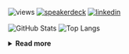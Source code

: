 ![views](https://komarev.com/ghpvc/?username=chck&color=blueviolet)
[![speakerdeck](https://img.shields.io/badge/Speaker_Deck-chck-8a2be2?style=flat-square&logo=speaker-deck)](https://speakerdeck.com/chck)
[![linkedin](https://img.shields.io/badge/LinkedIn-chck-8a2be2?style=flat-square&logo=linkedin)](https://www.linkedin.com/in/chck/)

<p align="left"> 
  <img alt="GitHub Stats" align="center" height="150" src="https://github-readme-stats-nine-umber-51.vercel.app/api?username=chck&count_private=true&show_icons=true&hide_title=true&theme=buefy" />
  <img alt="Top Langs" align="center" height="150" src="https://github-readme-stats-nine-umber-51.vercel.app/api/top-langs/?username=chck&layout=compact&count_private=true&show_icons=true&hide_title=true&theme=buefy" />
</p>

<details>
  <summary><b>Read more</b></summary>
  <br>

  <!--START_SECTION:waka-->
**🐱 My GitHub Data** 

> 📦 78.4 kB Used in GitHub's Storage 
 > 
> 🏆 272 Contributions in the Year 2024
 > 
> 💼 Opted to Hire
 > 
> 📜 133 Public Repositories 
 > 
> 🔑 21 Private Repositories 
 > 
**I'm a Night 🦉** 

```text
🌞 Morning                837 commits         ███░░░░░░░░░░░░░░░░░░░░░░   13.45 % 
🌆 Daytime                1974 commits        ████████░░░░░░░░░░░░░░░░░   31.71 % 
🌃 Evening                1791 commits        ███████░░░░░░░░░░░░░░░░░░   28.77 % 
🌙 Night                  1623 commits        ███████░░░░░░░░░░░░░░░░░░   26.07 % 
```
📅 **I'm Most Productive on Thursday** 

```text
Monday                   1272 commits        █████░░░░░░░░░░░░░░░░░░░░   20.43 % 
Tuesday                  971 commits         ████░░░░░░░░░░░░░░░░░░░░░   15.60 % 
Wednesday                1050 commits        ████░░░░░░░░░░░░░░░░░░░░░   16.87 % 
Thursday                 1391 commits        ██████░░░░░░░░░░░░░░░░░░░   22.35 % 
Friday                   624 commits         ███░░░░░░░░░░░░░░░░░░░░░░   10.02 % 
Saturday                 364 commits         █░░░░░░░░░░░░░░░░░░░░░░░░   05.85 % 
Sunday                   553 commits         ██░░░░░░░░░░░░░░░░░░░░░░░   08.88 % 
```


📊 **This Week I Spent My Time On** 

```text
💬 Programming Languages: 
Other                    38 hrs 11 mins      █████████████████████░░░░   82.09 % 
TOML                     1 hr 59 mins        █░░░░░░░░░░░░░░░░░░░░░░░░   04.29 % 
Ruby                     1 hr 22 mins        █░░░░░░░░░░░░░░░░░░░░░░░░   02.96 % 
Bash                     1 hr 19 mins        █░░░░░░░░░░░░░░░░░░░░░░░░   02.87 % 
Terraform                1 hr 15 mins        █░░░░░░░░░░░░░░░░░░░░░░░░   02.72 % 

🔥 Editors: 
Chrome                   38 hrs 11 mins      █████████████████████░░░░   82.07 % 
Neovim                   5 hrs 33 mins       ███░░░░░░░░░░░░░░░░░░░░░░   11.95 % 
PyCharm                  1 hr 34 mins        █░░░░░░░░░░░░░░░░░░░░░░░░   03.38 % 
VS Code                  51 mins             ░░░░░░░░░░░░░░░░░░░░░░░░░   01.83 % 
Obsidian                 20 mins             ░░░░░░░░░░░░░░░░░░░░░░░░░   00.74 % 
```

**I Mostly Code in Python** 

```text
Python                   43 repos            █████████░░░░░░░░░░░░░░░░   34.13 % 
Jupyter Notebook         18 repos            ████░░░░░░░░░░░░░░░░░░░░░   14.29 % 
Rust                     7 repos             █░░░░░░░░░░░░░░░░░░░░░░░░   05.56 % 
TypeScript               4 repos             █░░░░░░░░░░░░░░░░░░░░░░░░   03.17 % 
Astro                    1 repo              ░░░░░░░░░░░░░░░░░░░░░░░░░   00.79 % 
```



**Timeline**

![Lines of Code chart](https://raw.githubusercontent.com/chck/chck/main/assets/bar_graph.png)


 Last Updated on 2024-04-25 01:25 UTC
<!--END_SECTION:waka-->
</details>

